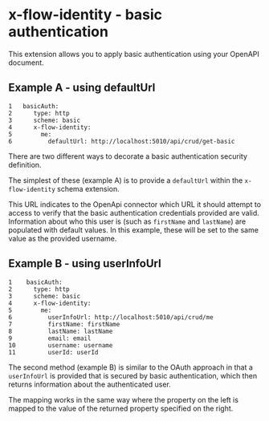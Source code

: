 # x-flow-identity - basic authentication

<head>
  <meta name="guidename" content="Flow"/>
  <meta name="context" content="GUID-ce31e006-b1a4-47e5-82a7-878a1d946abd"/>
</head>


This extension allows you to apply basic authentication using your OpenAPI document.

## Example A - using defaultUrl

```
1   basicAuth:
2      type: http
3      scheme: basic
4      x-flow-identity:
5        me:
6          defaultUrl: http://localhost:5010/api/crud/get-basic
```

There are two different ways to decorate a basic authentication security definition.

The simplest of these \(example A\) is to provide a `defaultUrl` within the `x-flow-identity` schema extension.

This URL indicates to the OpenApi connector which URL it should attempt to access to verify that the basic authentication credentials provided are valid. Information about who this user is \(such as `firstName` and `lastName`\) are populated with default values. In this example, these will be set to the same value as the provided username.

## Example B - using userInfoUrl

```
1    basicAuth:
2      type: http
3      scheme: basic
4      x-flow-identity:
5        me:
6          userInfoUrl: http://localhost:5010/api/crud/me
7          firstName: firstName
8          lastName: lastName
9          email: email
10         username: username
11         userId: userId
```

The second method \(example B\) is similar to the OAuth approach in that a `userInfoUrl` is provided that is secured by basic authentication, which then returns information about the authenticated user.

The mapping works in the same way where the property on the left is mapped to the value of the returned property specified on the right.